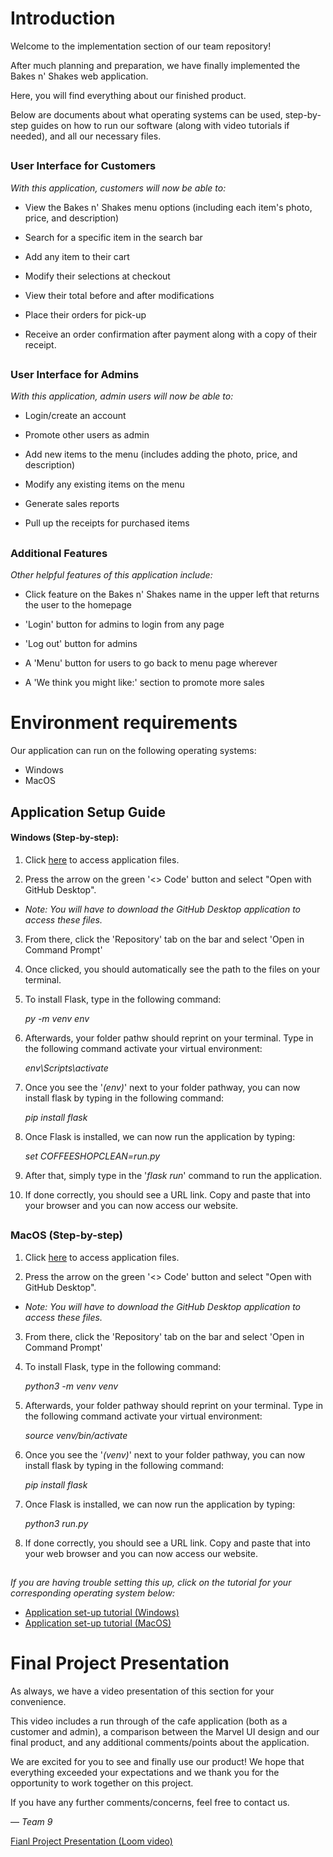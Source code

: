 # Introduction 

Welcome to the implementation section of our team repository! 

After much planning and preparation, we have finally implemented the Bakes n' Shakes web application.

Here, you will find everything about our finished product. 

Below are documents about what operating systems can be used, step-by-step guides on how to run our software (along with video tutorials if needed), and all our necessary files.

##

### User Interface for Customers

*With this application, customers will now be able to:*

- View the Bakes n' Shakes menu options (including each item's photo, price, and description)

- Search for a specific item in the search bar
  
- Add any item to their cart
  
- Modify their selections at checkout
  
- View their total before and after modifications
  
- Place their orders for pick-up

- Receive an order confirmation after payment along with a copy of their receipt.

##

### User Interface for Admins

*With this application, admin users will now be able to:*

- Login/create an account
  
- Promote other users as admin

- Add new items to the menu (includes adding the photo, price, and description)
  
- Modify any existing items on the menu

- Generate sales reports

- Pull up the receipts for purchased items

##
### Additional Features

*Other helpful features of this application include:*

- Click feature on the Bakes n' Shakes name in the upper left that returns the user to the homepage

- 'Login' button for admins to login from any page

- 'Log out' button for admins

- A 'Menu' button for users to go back to menu page wherever
  
- A 'We think you might like:' section to promote more sales


# Environment requirements

Our application can run on the following operating systems:
- Windows
- MacOS

## Application Setup Guide

#### Windows (Step-by-step):

1. Click [here](https://github.com/tatequentin/CoffeeShopClean) to access application files.
   
2. Press the arrow on the green '<> Code' button and select "Open with GitHub Desktop".

  - _Note: You will have to download the GitHub Desktop application to access these files._
   
3. From there, click the 'Repository' tab on the bar and select 'Open in Command Prompt'

4. Once clicked, you should automatically see the path to the files on your terminal.

5. To install Flask, type in the following command:

   _py -m venv env_

6. Afterwards, your folder pathw should reprint on your terminal. Type in the following command activate your virtual environment:

   _env\Scripts\activate_

7. Once you see the '_(env)_' next to your folder pathway, you can now install flask by typing in the following command:

    _pip install flask_

8. Once Flask is installed, we can now run the application by typing:

    _set COFFEESHOPCLEAN=run.py_
   
9. After that, simply type in the '_flask run_' command to run the application.
    
10. If done correctly, you should see a URL link. Copy and paste that into your browser and you can now access our website.

##

### MacOS (Step-by-step)

1. Click [here](https://github.com/tatequentin/CoffeeShopClean) to access application files.
   
2. Press the arrow on the green '<> Code' button and select "Open with GitHub Desktop".

  - _Note: You will have to download the GitHub Desktop application to access these files._

3. From there, click the 'Repository' tab on the bar and select 'Open in Command Prompt'

4. To install Flask, type in the following command:

   _python3 -m venv venv_

5. Afterwards, your folder pathway should reprint on your terminal. Type in the following command activate your virtual environment:

   _source venv/bin/activate_

6. Once you see the '_(venv)_' next to your folder pathway, you can now install flask by typing in the following command:

   _pip install flask_

7. Once Flask is installed, we can now run the application by typing:

    _python3 run.py_
    
8. If done correctly, you should see a URL link. Copy and paste that into your web browser and you can now access our website.

##

_If you are having trouble setting this up, click on the tutorial for your corresponding operating system below:_

- [Application set-up tutorial (Windows)](https://www.loom.com/share/535fc27dbc1443d78d5631342a66abfa?sid=442c6496-a17a-4497-adc6-00f65406111d)
- [Application set-up tutorial (MacOS)]()

# Final Project Presentation

As always, we have a video presentation of this section for your convenience. 

This video includes a run through of the cafe application (both as a customer and admin), a comparison between the Marvel UI design and our final product, and any additional comments/points about the application.

We are excited for you to see and finally use our product! We hope that everything exceeded your expectations and we thank you for the opportunity to work together on this project.

If you have any further comments/concerns, feel free to contact us. 

— *Team 9*

[Fianl Project Presentation (Loom video)](https://www.loom.com/share/605006133c6b4dae87d4424c200759ce?sid=4b035370-0b84-4e10-a22d-75e0f39a2618)
